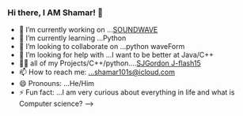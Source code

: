 ### Hi there, I AM Shamar! 👋

- 🔭 I’m currently working on ...[SOUNDWAVE](https://github.com/J-flash15/Sound-Wave/blob/main/soundwave.py)
- 🌱 I’m currently learning ...Python
- 👯 I’m looking to collaborate on ...python waveForm 
- 🤔 I’m looking for help with ...I want to be better at Java/C++ 
- 👨‍💻 all of my Projects/C++/python....[SJGordon
J-flash15](https://github.com/J-flash15)
- 📫 How to reach me: ...shamar101s@icloud.com
- 😄 Pronouns: ...He/Him
- ⚡ Fun fact: ...I am very curious about everything in life and what is Computer science? 
-->

